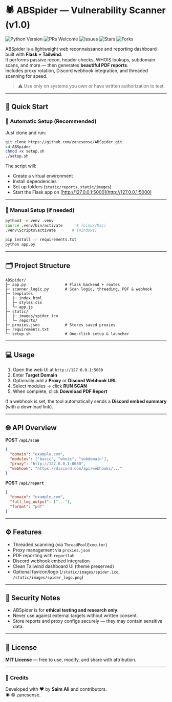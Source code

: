 # 🕷️ ABSpider — Vulnerability Scanner (v1.0)

![Python Version](https://img.shields.io/badge/Python-3.x-blue)
![PRs Welcome](https://img.shields.io/badge/PRs-welcome-brightgreen)
![Issues](https://img.shields.io/github/issues/zanesense/ABSpider)
![Stars](https://img.shields.io/github/stars/zanesense/ABSpider)
![Forks](https://img.shields.io/github/forks/zanesense/ABSpider)


ABSpider is a lightweight web reconnaissance and reporting dashboard built with **Flask + Tailwind**.  
It performs passive recon, header checks, WHOIS lookups, subdomain scans, and more — then generates **beautiful PDF reports**.  
Includes proxy rotation, Discord webhook integration, and threaded scanning for speed.

> ⚠️ Use only on systems you own or have written authorization to test.

---

## 🚀 Quick Start

### 🧰 Automatic Setup (Recommended)
Just clone and run:
```bash
git clone https://github.com/zanesense/ABSpider.git
cd ABSpider
chmod +x setup.sh
./setup.sh
```
The script will:
- Create a virtual environment  
- Install dependencies  
- Set up folders (`static/reports`, `static/images`)  
- Start the Flask app on [http://127.0.0.1:5000](http://127.0.0.1:5000)

---

### 🧩 Manual Setup (if needed)
```bash
python3 -m venv .venv
source .venv/bin/activate      # (Linux/Mac)
.venv\Scripts\activate       # (Windows)

pip install -r requirements.txt
python app.py
```

---

## 🗂️ Project Structure
```
ABSpider/
├─ app.py                 # Flask backend + routes
├─ scanner_logic.py       # Scan logic, threading, PDF & webhook
├─ templates
│  ├─ index.html         
│  ├─ styles.css          
│  └─ app.js
├─ static/
│  ├─ images/spider.ico
│  └─ reports/
├─ proxies.json           # Stores saved proxies
├─ requirements.txt
└─ setup.sh               # One-click setup & launcher
```

---

## 💻 Usage
1. Open the web UI at `http://127.0.0.1:5000`
2. Enter **Target Domain**
3. Optionally add a **Proxy** or **Discord Webhook URL**
4. Select modules → click **RUN SCAN**
5. When complete, click **Download PDF Report**

If a webhook is set, the tool automatically sends a **Discord embed summary** (with a download link).

---

## 🌐 API Overview
**POST `/api/scan`**
```json
{
  "domain": "example.com",
  "modules": ["basic", "whois", "subdomain"],
  "proxy": "http://127.0.0.1:8080",
  "webhook": "https://discord.com/api/webhooks/..."
}
```

**POST `/api/report`**
```json
{
  "domain": "example.com",
  "full_log_output": ["..."],
  "format": "pdf"
}
```

---

## ⚙️ Features
- Threaded scanning (via `ThreadPoolExecutor`)
- Proxy management via `proxies.json`
- PDF reporting with `reportlab`
- Discord webhook embed integration
- Clean Tailwind dashboard UI (theme preserved)
- Optional favicon/logo (`/static/images/spider.ico`, `/static/images/spider_logo.png`)

---

## 🔐 Security Notes
- ABSpider is for **ethical testing and research only**.
- Never use against external targets without written consent.
- Store reports and proxy configs securely — they may contain sensitive data.

---

## 🧩 License
**MIT License** — free to use, modify, and share with attribution.

---

### 🧠 Credits
Developed with ❤️ by **Saim Ali** and contributors.  
🕷️ © zanesense.
